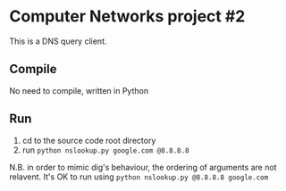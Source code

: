 # Computer Networks project #2

This is a DNS query client.

## Compile

No need to compile, written in Python

## Run

1. cd to the source code root directory
2. run `python nslookup.py google.com @8.8.8.8`

N.B. in order to mimic dig's behaviour, the ordering of arguments are
not relavent. It's OK to run using `python nslookup.py @8.8.8.8
google.com`
